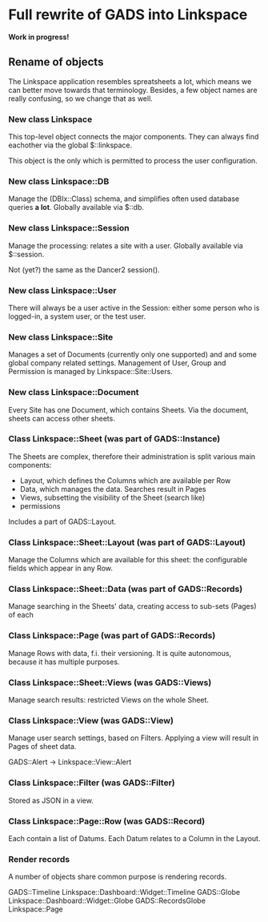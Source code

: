 
# Full rewrite of GADS into Linkspace

**Work in progress!**

## Rename of objects

The Linkspace application resembles spreatsheets a lot, which means
we can better move towards that terminology.  Besides, a few object
names are really confusing, so we change that as well.

### New class Linkspace

This top-level object connects the major components.  They can
always find eachother via the global $::linkspace.

This object is the only which is permitted to process the user
configuration.

### New class Linkspace::DB

Manage the (DBIx::Class) schema, and simplifies often used database
queries **a lot**.  Globally available via $::db.

### New class Linkspace::Session

Manage the processing: relates a site with a user.  Globally available
via $::session.

Not (yet?) the same as the Dancer2 session().

### New class Linkspace::User

There will always be a user active in the Session: either some person
who is logged-in, a system user, or the test user.

### New class Linkspace::Site

Manages a set of Documents (currently only one supported) and
and some global company related settings.  Management of User, Group
and Permission is managed by Linkspace::Site::Users.

### New class Linkspace::Document

Every Site has one Document, which contains Sheets.  Via the document,
sheets can access other sheets.

### Class Linkspace::Sheet (was part of GADS::Instance)

The Sheets are complex, therefore their administration is split various
main components:
 - Layout, which defines the Columns which are available per Row
 - Data, which manages the data.  Searches result in Pages
 - Views, subsetting the visibility of the Sheet (search like)
 - permissions

Includes a part of GADS::Layout.

### Class Linkspace::Sheet::Layout (was part of GADS::Layout)

Manage the Columns which are available for this sheet: the configurable
fields which appear in any Row.

### Class Linkspace::Sheet::Data (was part of GADS::Records)

Manage searching in the Sheets' data, creating access to sub-sets (Pages)
of each

### Class Linkspace::Page (was part of GADS::Records)

Manage Rows with data, f.i. their versioning.  It is quite autonomous,
because it has multiple purposes.

### Class Linkspace::Sheet::Views (was GADS::Views)

Manage search results: restricted Views on the whole Sheet.

### Class Linkspace::View (was GADS::View)

Manage user search settings, based on Filters.  Applying a view will
result in Pages of sheet data.

  GADS::Alert -> Linkspace::View::Alert

### Class Linkspace::Filter (was GADS::Filter)
Stored as JSON in a view.

### Class Linkspace::Page::Row (was GADS::Record)

Each contain a list of Datums.  Each Datum relates to a Column in the
Layout.

### Render records

A number of objects share common purpose is rendering records.

   GADS::Timeline         Linkspace::Dashboard::Widget::Timeline
   GADS::Globe            Linkspace::Dashboard::Widget::Globe
   GADS::RecordsGlobe     Linkspace::Page

